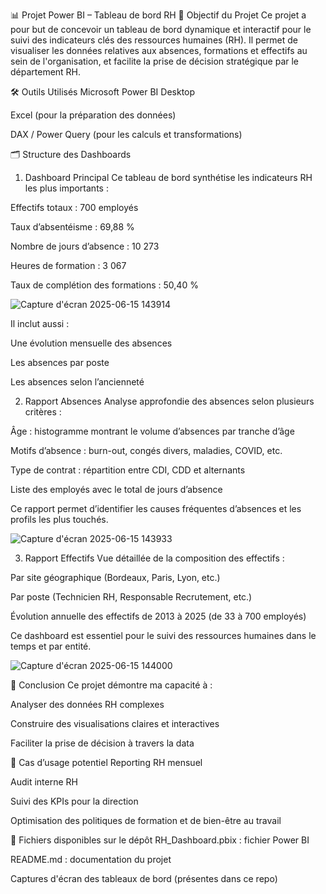 📊 Projet Power BI – Tableau de bord RH
🎯 Objectif du Projet
Ce projet a pour but de concevoir un tableau de bord dynamique et interactif pour le suivi des indicateurs clés des ressources humaines (RH). Il permet de visualiser les données relatives aux absences, formations et effectifs au sein de l'organisation, et facilite la prise de décision stratégique par le département RH.

🛠️ Outils Utilisés
Microsoft Power BI Desktop

Excel (pour la préparation des données)

DAX / Power Query (pour les calculs et transformations)

🗂️ Structure des Dashboards
1. Dashboard Principal
Ce tableau de bord synthétise les indicateurs RH les plus importants :

Effectifs totaux : 700 employés

Taux d’absentéisme : 69,88 %

Nombre de jours d’absence : 10 273

Heures de formation : 3 067

Taux de complétion des formations : 50,40 %

![Capture d'écran 2025-06-15 143914](https://github.com/user-attachments/assets/c5da67f0-fec1-41be-a570-f826bd7800a0)

Il inclut aussi :

Une évolution mensuelle des absences

Les absences par poste

Les absences selon l’ancienneté

2. Rapport Absences
Analyse approfondie des absences selon plusieurs critères :

Âge : histogramme montrant le volume d’absences par tranche d’âge

Motifs d’absence : burn-out, congés divers, maladies, COVID, etc.

Type de contrat : répartition entre CDI, CDD et alternants

Liste des employés avec le total de jours d’absence

Ce rapport permet d’identifier les causes fréquentes d’absences et les profils les plus touchés.

![Capture d'écran 2025-06-15 143933](https://github.com/user-attachments/assets/4ddc8505-2c4b-4e75-886e-90c1ead2d79b)

3. Rapport Effectifs
Vue détaillée de la composition des effectifs :

Par site géographique (Bordeaux, Paris, Lyon, etc.)

Par poste (Technicien RH, Responsable Recrutement, etc.)

Évolution annuelle des effectifs de 2013 à 2025 (de 33 à 700 employés)

Ce dashboard est essentiel pour le suivi des ressources humaines dans le temps et par entité.

![Capture d'écran 2025-06-15 144000](https://github.com/user-attachments/assets/e8e1477f-ed75-4908-8e85-d5cc79c73c3b)

📌 Conclusion
Ce projet démontre ma capacité à :

Analyser des données RH complexes

Construire des visualisations claires et interactives

Faciliter la prise de décision à travers la data

💼 Cas d’usage potentiel
Reporting RH mensuel

Audit interne RH

Suivi des KPIs pour la direction

Optimisation des politiques de formation et de bien-être au travail

📎 Fichiers disponibles sur le dépôt
RH_Dashboard.pbix : fichier Power BI

README.md : documentation du projet

Captures d'écran des tableaux de bord (présentes dans ce repo)
